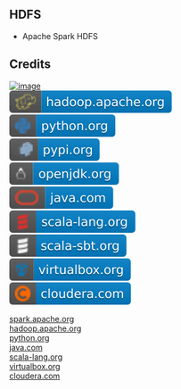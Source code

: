HDFS
----

- Apache Spark HDFS

Credits
-------
[![image](
https://github.com/RajaniCode/S/blob/main/Reference/Badges/HDFD/spark.apache.org.svg?raw=true)](https://spark.apache.org)  
[![image](
https://github.com/RajaniCode/S/blob/main/Reference/Badges/HDFS/hadoop.apache.org.svg?raw=true)](https://hadoop.apache.org)  
[![image](
https://github.com/RajaniCode/S/blob/main/Reference/Badges/HDFS/python.org.svg?raw=true)](https://python.org)  
[![image](
https://github.com/RajaniCode/S/blob/main/Reference/Badges/HDFS/pypi.org.svg?raw=true)](https://pypi.org)  
[![image](
https://github.com/RajaniCode/S/blob/main/Reference/Badges/HDFS/openjdk.org.svg?raw=true)](https://openjdk.org)  
[![image](
https://github.com/RajaniCode/S/blob/main/Reference/Badges/HDFS/java.com.svg?raw=true)](https://java.com)    
[![image](
https://github.com/RajaniCode/S/blob/main/Reference/Badges/HDFS/scala-lang.org.svg?raw=true)](https://scala-lang.org)    
[![image](
https://github.com/RajaniCode/S/blob/main/Reference/Badges/HDFS/scala-sbt.org.svg?raw=true)](https://scala-sbt.org)    
[![image](
https://github.com/RajaniCode/S/blob/main/Reference/Badges/HDFS/virtualbox.org.svg?raw=true)](https://virtualbox.org)    
[![image](
https://github.com/RajaniCode/S/blob/main/Reference/Badges/HDFS/cloudera.com.svg?raw=true)](https://cloudera.com)    

[spark.apache.org](https://spark.apache.org/)  
[hadoop.apache.org](https://hadoop.apache.org/)  
[python.org](https://python.org/)  
[java.com](https://java.com/)  
[scala-lang.org](https://scala-lang.org/)  
[virtualbox.org](https://virtualbox.org/)  
[cloudera.com](https://cloudera.com/)
